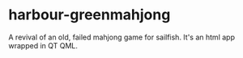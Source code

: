 # harbour-greenmahjong
A revival of an old, failed mahjong game for sailfish. It's an html app wrapped in QT QML.
